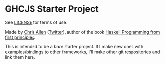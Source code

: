 # GHCJS Starter Project

See [LICENSE](./LICENSE) for terms of use.

Made by [Chris Allen](http://bitemyapp.com) ([Twitter](https://twitter.com/bitemyapp)), author of the book [Haskell Programming from first principles](http://haskellbook.com).

This is intended to be a _bare_ starter project. If I make new ones with examples/bindings to other frameworks, I'll make other git respositories and link them here.

